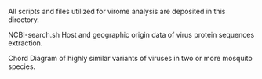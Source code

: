 All scripts and files utilized for virome analysis are deposited in this directory.

NCBI-search.sh
Host and geographic origin data of virus protein sequences extraction.

Chord Diagram of highly similar variants of viruses in two or more mosquito species.

